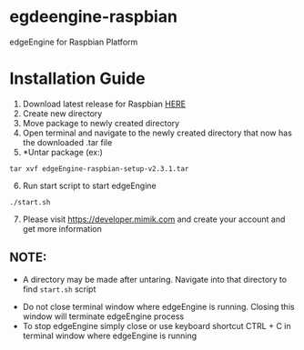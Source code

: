 # egdeengine-raspbian
edgeEngine for Raspbian Platform 

# Installation Guide
1. Download latest release for Raspbian [HERE](https://github.com/edgeEngine/egdeengine-raspbian/releases)
2. Create new directory
3. Move package to newly created directory 
4. Open terminal and navigate to the newly created directory that now has the downloaded .tar file
5. *Untar package (ex:)
```
tar xvf edgeEngine-raspbian-setup-v2.3.1.tar
```
6. Run start script to start edgeEngine
```
./start.sh
```

7. Please visit https://developer.mimik.com and create your account and get more information

## NOTE:
* A directory may be made after untaring. Navigate into that directory to find `start.sh` script 
- Do not close terminal window where edgeEngine is running. Closing this window will terminate edgeEngine process
- To stop edgeEngine simply close or use keyboard shortcut CTRL + C in terminal window where edgeEngine is running
